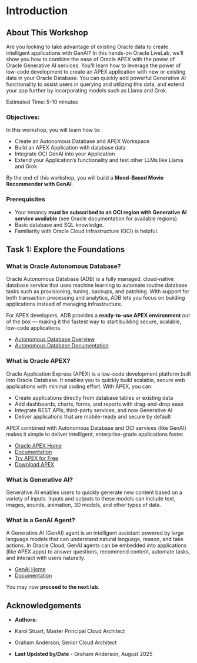 # Introduction

## About This Workshop

Are you looking to take advantage of existing Oracle data to create intelligent applications with GenAI? In this hands-on Oracle LiveLab, we’ll show you how to combine the ease of Oracle APEX with the power of Oracle Generative AI services. You'll learn how to leverage the power of low-code development to create an APEX application with new or existing data in your Oracle Database. You can quickly add powerful Generative AI functionality to assist users in querying and utilizing this data, and extend your app further by incorporating models such as Llama and Grok.

Estimated Time: 5-10 minutes

### Objectives: 

In this workshop, you will learn how to:

* Create an Autonomous Database and APEX Workspace  
* Build an APEX Application with database data  
* Integrate OCI GenAI into your Application  
* Extend your Application’s functionality and test other LLMs like Llama and Grok  

By the end of this workshop, you will build a **Mood-Based Movie Recommender with GenAI**.  
 

### Prerequisites

* Your tenancy **must be subscribed to an OCI region with Generative AI service available** (see Oracle documentation for available regions).  
* Basic database and SQL knowledge.  
* Familiarity with Oracle Cloud Infrastructure (OCI) is helpful.  


## Task 1: Explore the Foundations


### **What is Oracle Autonomous Database?**

Oracle Autonomous Database (ADB) is a fully managed, cloud-native database service that uses machine learning to automate routine database tasks such as provisioning, tuning, backups, and patching. With support for both transaction processing and analytics, ADB lets you focus on building applications instead of managing infrastructure.  

For APEX developers, ADB provides a **ready-to-use APEX environment** out of the box — making it the fastest way to start building secure, scalable, low-code applications.  

- [Autonomous Database Overview](https://www.oracle.com/autonomous-database/)  
- [Autonomous Database Documentation](https://docs.oracle.com/en/cloud/paas/autonomous-database/index.html)  


### **What is Oracle APEX?**  

Oracle Application Express (APEX) is a low-code development platform built into Oracle Database. It enables you to quickly build scalable, secure web applications with minimal coding effort. With APEX, you can:  

* Create applications directly from database tables or existing data  
* Add dashboards, charts, forms, and reports with drag-and-drop ease  
* Integrate REST APIs, third-party services, and now Generative AI  
* Deliver applications that are mobile-ready and secure by default  

APEX combined with Autonomous Database and OCI services (like GenAI) makes it simple to deliver intelligent, enterprise-grade applications faster.  

- [Oracle APEX Home](https://apex.oracle.com/en/)  
- [Documentation](https://docs.oracle.com/en/database/oracle/apex/index.html)  
- [Try APEX for Free](https://apex.oracle.com/en/learn/getting-started/)  
- [Download APEX](https://www.oracle.com/tools/downloads/apex-downloads/)  


### **What is Generative AI?** 

Generative AI enables users to quickly generate new content based on a variety of inputs. Inputs and outputs to these models can include text, images, sounds, animation, 3D models, and other types of data.  


### **What is a GenAI Agent?**

A Generative AI (GenAI) agent is an intelligent assistant powered by large language models that can understand natural language, reason, and take actions. In Oracle Cloud, GenAI agents can be embedded into applications (like APEX apps) to answer questions, recommend content, automate tasks, and interact with users naturally.  

- [GenAI Home](https://www.oracle.com/artificial-intelligence/generative-ai/)  
- [Documentation](https://docs.oracle.com/en-us/iaas/Content/generative-ai/home.htm)  

You may now **proceed to the next lab**.  

## Acknowledgements  

* **Authors:**  
* Karol Stuart, Master Principal Cloud Architect  
* Graham Anderson, Senior Cloud Architect  

* **Last Updated by/Date** - Graham Anderson, August 2025  
